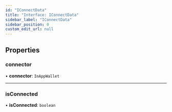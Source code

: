 ```yaml
---
id: "IConnectData"
title: "Interface: IConnectData"
sidebar_label: "IConnectData"
sidebar_position: 0
custom_edit_url: null
---
```


## Properties

### connector

• **connector**: `InAppWallet`

___

### isConnected

• **isConnected**: `boolean`
